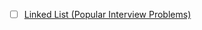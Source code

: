 
- [ ] [Linked List (Popular Interview Problems)](https://youtube.com/playlist?list=PLpIkg8OmuX-LH398-_ZcuHiRueOdsJbXU&si=w1QThfz2MwGsIwgF) 
